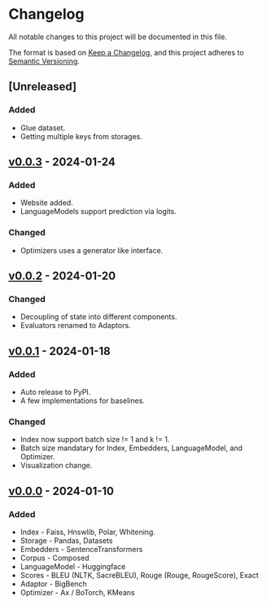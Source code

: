 # Changelog

All notable changes to this project will be documented in this file.

The format is based on [Keep a Changelog](https://keepachangelog.com/en/1.0.0/),
and this project adheres to [Semantic Versioning](https://semver.org/spec/v2.0.0.html).

## [Unreleased]

### Added

- Glue dataset.
- Getting multiple keys from storages.

## [v0.0.3] - 2024-01-24

### Added

- Website added.
- LanguageModels support prediction via logits.

### Changed

- Optimizers uses a generator like interface.

## [v0.0.2] - 2024-01-20

### Changed

- Decoupling of state into different components.
- Evaluators renamed to Adaptors.

## [v0.0.1] - 2024-01-18

### Added

- Auto release to PyPI.
- A few implementations for baselines.

### Changed 

- Index now support batch size != 1 and k != 1.
- Batch size mandatary for Index, Embedders, LanguageModel, and Optimizer.
- Visualization change.

## [v0.0.0] - 2024-01-10

### Added

- Index - Faiss, Hnswlib, Polar, Whitening.
- Storage - Pandas, Datasets
- Embedders - SentenceTransformers
- Corpus - Composed
- LanguageModel - Huggingface
- Scores - BLEU (NLTK, SacreBLEU), Rouge (Rouge, RougeScore), Exact
- Adaptor - BigBench
- Optimizer - Ax / BoTorch, KMeans

[v0.0.3]: https://github.com/rentruewang/bocoel/compare/v0.0.2...v0.0.3
[v0.0.2]: https://github.com/rentruewang/bocoel/compare/v0.0.1...v0.0.2
[v0.0.1]: https://github.com/rentruewang/bocoel/compare/v0.0.0...v0.0.1
[v0.0.0]: https://github.com/rentruewang/bocoel/compare/v0.0.0
